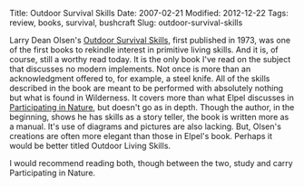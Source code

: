 Title: Outdoor Survival Skills
Date: 2007-02-21
Modified: 2012-12-22
Tags: review, books, survival, bushcraft
Slug: outdoor-survival-skills

Larry Dean Olsen's <a href="http://www.amazon.com/Outdoor-Survival-Skills-Larry-Olsen/dp/1556523238/sr=8-1/qid=1172107868/ref=pd_bbs_sr_1/103-9494230-7483806?ie=UTF8&s=books" >Outdoor Survival Skills</a>, first published in 1973, was one of the first books to rekindle interest in primitive living skills. And it is, of course, still a worthy read today. It is the only book I've read on the subject that discusses no modern implements. Not once is more than an acknowledgment offered to, for example, a steel knife. All of the skills described in the book are meant to be performed with absolutely nothing but what is found in Wilderness. It covers more than what Elpel discusses in <a href="http://www.pig-monkey.com/2007/02/13/participating-in-nature/">Participating in Nature</a>, but doesn't go as in depth. Though the author, in the beginning, shows he has skills as a story teller, the book is written more as a manual. It's use of diagrams and pictures are also lacking. But, Olsen's creations are often more elegant than those in Elpel's book. Perhaps it would be better titled Outdoor Living Skills.

I would recommend reading both, though between the two, study and carry Participating in Nature.
